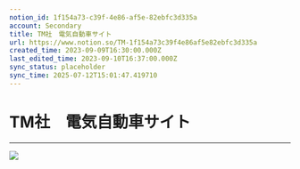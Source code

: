 ```yaml
---
notion_id: 1f154a73-c39f-4e86-af5e-82ebfc3d335a
account: Secondary
title: TM社　電気自動車サイト
url: https://www.notion.so/TM-1f154a73c39f4e86af5e82ebfc3d335a
created_time: 2023-09-09T16:30:00.000Z
last_edited_time: 2023-09-10T16:37:00.000Z
sync_status: placeholder
sync_time: 2025-07-12T15:01:47.419710
---
```

# TM社　電気自動車サイト

---
![](https://prod-files-secure.s3.us-west-2.amazonaws.com/d58fe38c-a9d4-4466-aed9-85604b7b2c6d/e1462eb5-372a-465c-95cc-609f1cebb6b8/Untitled.png?X-Amz-Algorithm=AWS4-HMAC-SHA256&X-Amz-Content-Sha256=UNSIGNED-PAYLOAD&X-Amz-Credential=ASIAZI2LB466QUVA6EXE%2F20250719%2Fus-west-2%2Fs3%2Faws4_request&X-Amz-Date=20250719T061020Z&X-Amz-Expires=3600&X-Amz-Security-Token=IQoJb3JpZ2luX2VjEIX%2F%2F%2F%2F%2F%2F%2F%2F%2F%2FwEaCXVzLXdlc3QtMiJGMEQCIF3HO%2FtqNGVAkfkjvs%2BkKiTPRg5b5KytZPsaSzDyfnagAiB9os%2B34xXAdV1Gs9ls%2FuIsmIjNUauZvQKPTcVL%2FhlQCyqIBAie%2F%2F%2F%2F%2F%2F%2F%2F%2F%2F8BEAAaDDYzNzQyMzE4MzgwNSIMKdIio8domojzwevmKtwDBmQA3ejTyN9qOVsuk9SozxFjVJ%2F9VKRtOScxiL20HdLXS%2FHZOxjA0%2BD%2BocSH4wjI3YTf4CgIcjKvxWcoY0RaC7VuAuDMeQbc7Z57FP1Oc1NQXCdcRDjkL9lCH2Sz5Grcm0C6sGLR1LSOz0XXiLxv0rAoU7mkMza%2BaDY5VUkEezEN5agWyzpfp%2B72Ls%2Fx%2FYQnfeG9slShlLu%2FHj6FB5Y1uafpv%2FZvgR85A0U%2BD4n6%2BBf8%2FJCLwCIpRJU%2F4YkrZhcglyihnqapEVyoB8dWJSMY0WtIYJcwyoQIZyl2tp0%2B3AiAux3izH3qgCI6aQaB1EDf8vw7IjDDI5v9sV8S1hROp8Db9PFR8wJorXPBe9c693jNtwAmHGvzTfzMmmhMhZtb8RIDbX3K9i2n2XCMix5Nlmxck0lJ0jVZBnGthEtYDWvjACpBhAc9TxH0Eq2tL6ql%2FyWo5kG3XM0nSpFWPH053nIPNaMbUWAsIB76bxTuMHAdapPi5YQkoKGPBvOzeuapTDm6Fr63zOQluH8VBgu6J%2FieZbPEQu8QZ4jYHvsQ7LMeUkZ6PX%2FljQILPET6BGUWQpzjBPHfRBfJ7NAMmrhZnG7htidgftIZg9TztQYTFhrg%2FCPJc91PPN7f7vowqcXswwY6pgHq9sXmg0DefZqAFw11AszoFdyxoonRGTSYaKjPJOUKgJ%2Fodsr19ZDprKG%2ByBL4O0MKDf6%2F%2FPk%2FumInsZKvajHI0sU%2BGsF5W%2BIUYrH0By6n9K4NGvt59UIGWVYx9UhnkEu7rHukVrhr%2Fepw%2BGL68mN5CQc08P9kp3SQdk2CookG%2FBlqAItbCsAxMgfzEENLmTbGffLF%2F4jFmHTqxOahoMMi2xWqD4NV&X-Amz-Signature=1ea673ceaa90d573d0d6696050596abcb60b776c3b54a55e594e3b9eaebd1411&X-Amz-SignedHeaders=host&x-amz-checksum-mode=ENABLED&x-id=GetObject)